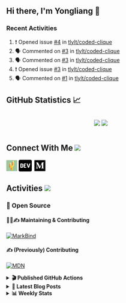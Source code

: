 ## Hi there, I'm Yongliang 👋

### Recent Activities

<!--START_SECTION:activity-->
1. ❗️ Opened issue [#4](https://github.com/tlylt/coded-clique/issues/4) in [tlylt/coded-clique](https://github.com/tlylt/coded-clique)
2. 🗣 Commented on [#3](https://github.com/tlylt/coded-clique/issues/3) in [tlylt/coded-clique](https://github.com/tlylt/coded-clique)
3. 🗣 Commented on [#3](https://github.com/tlylt/coded-clique/issues/3) in [tlylt/coded-clique](https://github.com/tlylt/coded-clique)
4. ❗️ Opened issue [#3](https://github.com/tlylt/coded-clique/issues/3) in [tlylt/coded-clique](https://github.com/tlylt/coded-clique)
5. 🗣 Commented on [#1](https://github.com/tlylt/coded-clique/issues/1) in [tlylt/coded-clique](https://github.com/tlylt/coded-clique)
<!--END_SECTION:activity-->

## GitHub Statistics :chart_with_upwards_trend:
<div align="center">
<div style="display: flex; align-items: center; justify-content: center;">

[![](https://github-readme-stats-tlylt.vercel.app/api?username=tlylt&show_icons=true&theme=tokyonight&hide_border=true&locale=en)](https://github.com/tlylt)
[![](https://github-readme-streak-stats.herokuapp.com/?user=tlylt&theme=tokyonight&hide_border=true)](https://github.com/tlylt)
</div>
</div>

## Connect With Me <img src="https://media.giphy.com/media/2wh5K5yE3ulp3xgYcG/giphy-downsized.gif" width="30">

<a href="https://www.yongliangliu.com/" target="_blank"><img align="center" src="static/site-icon.png" alt="yongliangliu.com" height="29" width="29" /></a>
<a href="https://dev.to/tlylt" target="_blank"><img align="center" src="static/dev-badge.svg" alt="dev.to/tlylt" height="35" width="35" /></a>
<a href="https://tlylt.medium.com" target="_blank"><img align="center" src="static/medium.png" alt="tlylt.medium.com" height="35" width="35" /></a>

## Activities <img src="https://media.giphy.com/media/WUlplcMpOCEmTGBtBW/giphy.gif" width="30">

### 🔭 Open Source

#### 👷‍♂️✍️ Maintaining & Contributing
[![MarkBind](https://github-readme-stats-tlylt.vercel.app/api/pin/?username=markbind&repo=markbind)](https://github.com/MarkBind/markbind)

#### ✍️ (Previously) Contributing
[![MDN](https://github-readme-stats-tlylt.vercel.app/api/pin/?username=mdn&repo=content)](https://github.com/mdn/content)

<details>
<summary> <b>🎬 Published GitHub Actions </b> </summary>

[![install-graphviz](https://github-readme-stats-tlylt.vercel.app/api/pin/?username=tlylt&repo=install-graphviz)](https://github.com/tlylt/install-graphviz)

[![reposense-action](https://github-readme-stats-tlylt.vercel.app/api/pin/?username=tlylt&repo=reposense-action)](https://github.com/tlylt/reposense-action)

[![markbin-action](https://github-readme-stats-tlylt.vercel.app/api/pin/?username=markbind&repo=markbind-action)](https://github.com/MarkBind/markbind-action)

</details>

<details>
<summary> <b>📕 Latest Blog Posts</b> </summary>

<!-- BLOG-POST-LIST:START -->
- [Deploy a ChatGPT API Server in no time](https://www.yongliangliu.com/blog/chatgpt-nextjs-server/)
- [Creating a regex-based Markdown parser in TypeScript](https://www.yongliangliu.com/blog/rmark/)
- [Create VSCode Snippets for Markdown Blog Workflows](https://www.yongliangliu.com/blog/vscode-snippets/)
- [Brag Doc 2023](https://www.yongliangliu.com/blog/brag-doc-2023/)
- [My Journey into Open Source](https://www.yongliangliu.com/blog/my-journey-into-open-source/)
<!-- BLOG-POST-LIST:END -->

</details>

<details>
<summary> <b>📊 Weekly Stats</b> </summary>

<!--START_SECTION:waka-->
![Code Time](http://img.shields.io/badge/Code%20Time-962%20hrs%2027%20mins-blue)

**🐱 My GitHub Data** 

> 📦 616.6 kB Used in GitHub's Storage 
 > 
> 🏆 1,023 Contributions in the Year 2023
 > 
> 🚫 Not Opted to Hire
 > 
> 📜 172 Public Repositories 
 > 
> 🔑 38 Private Repositories 
 > 
**I'm an Early 🐤** 

```text
🌞 Morning                3758 commits        ███████░░░░░░░░░░░░░░░░░░   29.35 % 
🌆 Daytime                3432 commits        ███████░░░░░░░░░░░░░░░░░░   26.80 % 
🌃 Evening                4745 commits        █████████░░░░░░░░░░░░░░░░   37.06 % 
🌙 Night                  870 commits         ██░░░░░░░░░░░░░░░░░░░░░░░   06.79 % 
```
📅 **I'm Most Productive on Wednesday** 

```text
Monday                   1683 commits        ███░░░░░░░░░░░░░░░░░░░░░░   13.14 % 
Tuesday                  1854 commits        ████░░░░░░░░░░░░░░░░░░░░░   14.48 % 
Wednesday                2111 commits        ████░░░░░░░░░░░░░░░░░░░░░   16.49 % 
Thursday                 1610 commits        ███░░░░░░░░░░░░░░░░░░░░░░   12.57 % 
Friday                   1667 commits        ███░░░░░░░░░░░░░░░░░░░░░░   13.02 % 
Saturday                 1930 commits        ████░░░░░░░░░░░░░░░░░░░░░   15.07 % 
Sunday                   1950 commits        ████░░░░░░░░░░░░░░░░░░░░░   15.23 % 
```


📊 **This Week I Spent My Time On** 

```text
🕑︎ Time Zone: Asia/Singapore

💬 Programming Languages: 
TypeScript               7 hrs 11 mins       ███████████░░░░░░░░░░░░░░   43.94 % 
Markdown                 5 hrs 14 mins       ████████░░░░░░░░░░░░░░░░░   32.08 % 
YAML                     1 hr 32 mins        ██░░░░░░░░░░░░░░░░░░░░░░░   09.45 % 
Python                   1 hr 3 mins         ██░░░░░░░░░░░░░░░░░░░░░░░   06.45 % 
JSON                     38 mins             █░░░░░░░░░░░░░░░░░░░░░░░░   03.91 % 
```


 Last Updated on 04/05/2023 00:47:10 UTC
<!--END_SECTION:waka-->

</details>
